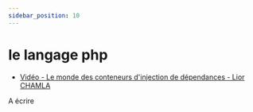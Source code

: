 ```yaml
---
sidebar_position: 10
---
```


# le langage php

* [Vidéo - Le monde des conteneurs d'injection de dépendances - Lior CHAMLA](https://www.youtube.com/watch?v=W6y9mXDgTiE)

A écrire
